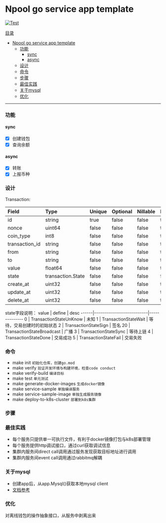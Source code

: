 # Npool go service app template

[![Test](https://github.com/NpoolPlatform/go-service-app-template/actions/workflows/main.yml/badge.svg?branch=master)](https://github.com/NpoolPlatform/go-service-app-template/actions/workflows/main.yml)

[目录](#目录)
- [Npool go service app template](#npool-go-service-app-template)
    - [功能](#功能)
      - [sync](#sync)
      - [async](#async)
    - [设计](#设计)
    - [命令](#命令)
    - [步骤](#步骤)
    - [最佳实践](#最佳实践)
    - [关于mysql](#关于mysql)
    - [优化](#优化)

-----------
### 功能

#### sync
- [x] 创建钱包
- [x] 查询余额

#### async
- [x] 转账
- [x] 上报币种

### 设计

Transaction:

| Field          | Type              | Unique | Optional | Nillable | Default | UpdateDefault | Immutable | StructTag                       | Validators |
|:---------------|:------------------|:-------|:---------|:---------|:--------|:--------------|:----------|:--------------------------------|:-----------|
| id             | string            | true   | false    | false    | true    | false         | false     | json:"id,omitempty"             | 0          |
| nonce          | uint64            | false  | false    | false    | true    | false         | false     | json:"nonce,omitempty"          | 0          |
| coin_type      | int8              | false  | false    | false    | true    | false         | false     | json:"coin_type,omitempty"      | 0          |
| transaction_id | string            | false  | false    | false    | true    | false         | false     | json:"transaction_id,omitempty" | 1          |
| from           | string            | false  | false    | false    | true    | false         | false     | json:"from,omitempty"           | 1          |
| to             | string            | false  | false    | false    | true    | false         | false     | json:"to,omitempty"             | 1          |
| value          | float64           | false  | false    | false    | true    | false         | false     | json:"value,omitempty"          | 0          |
| state          | transaction.State | false  | false    | false    | false   | false         | false     | json:"state,omitempty"          | 0          |
| create_at      | uint32            | false  | false    | false    | true    | false         | false     | json:"create_at,omitempty"      | 0          |
| update_at      | uint32            | false  | false    | false    | true    | true          | false     | json:"update_at,omitempty"      | 0          |
| delete_at      | uint32            | false  | false    | false    | true    | false         | false     | json:"delete_at,omitempty"      | 0          |

state字段说明：
value | define                    | desc
------|---------------------------|--------------
0     | TransactionStateUnKnow    | 未知
1     | TransactionStateWait      | 等待，交易创建时的初始状态
2     | TransactionStateSign      | 签名
20    | TransactionStateBroadcast | 广播
3     | TransactionStateSync      | 等待上链
4     | TransactionStateDone      | 交易成功
5     | TransactionStateFail      | 交易失败
### 命令
* make init ```初始化仓库，创建go.mod```
* make verify ```验证开发环境与构建环境，检查code conduct```
* make verify-build ```编译目标```
* make test ```单元测试```
* make generate-docker-images ```生成docker镜像```
* make service-sample ```单独编译服务```
* make service-sample-image ```单独生成服务镜像```
* make deploy-to-k8s-cluster ```部署到k8s集群```

### 步骤

### 最佳实践
* 每个服务只提供单一可执行文件，有利于docker镜像打包与k8s部署管理
* 每个服务提供http调试接口，通过curl获取调试信息
* 集群内服务间direct call调用通过服务发现获取目标地址进行调用
* 集群内服务间event call调用通过rabbitmq解耦

### 关于mysql
* 创建app后，从app.Mysql()获取本地mysql client
* [文档参考](https://entgo.io/docs/sql-integration)

### 优化

对离线钱包的操作抽象接口，从服务中剥离出来
